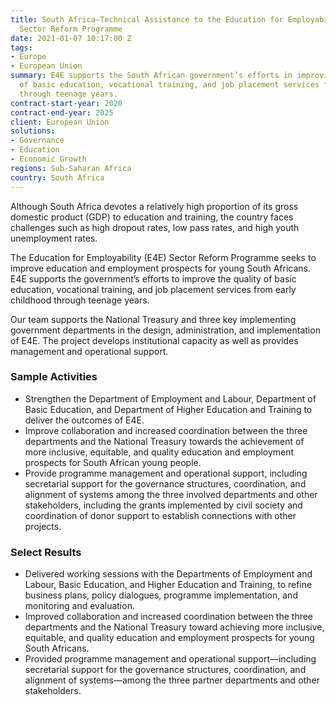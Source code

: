 ```yaml
---
title: South Africa—Technical Assistance to the Education for Employability (E4E)
  Sector Reform Programme
date: 2021-01-07 10:17:00 Z
tags:
- Europe
- European Union
summary: E4E supports the South African government’s efforts in improving the quality
  of basic education, vocational training, and job placement services from early childhood
  through teenage years.
contract-start-year: 2020
contract-end-year: 2025
client: European Union
solutions:
- Governance
- Education
- Economic Growth
regions: Sub-Saharan Africa
country: South Africa
---
```


Although South Africa devotes a relatively high proportion of its gross domestic product (GDP) to education and training, the country faces challenges such as high dropout rates, low pass rates, and high youth unemployment rates.

The Education for Employability (E4E) Sector Reform Programme seeks to improve education and employment prospects for young South Africans. E4E supports the government’s efforts to improve the quality of basic education, vocational training, and job placement services from early childhood through teenage years.

Our team supports the National Treasury and three key implementing government departments in the design, administration, and implementation of E4E. The project develops institutional capacity as well as provides management and operational support.

### Sample Activities

* Strengthen the Department of Employment and Labour, Department of Basic Education, and Department of Higher Education and Training to deliver the outcomes of E4E.
* Improve collaboration and increased coordination between the three departments and the National Treasury towards the achievement of more inclusive, equitable, and quality education and employment prospects for South African young people.
* Provide programme management and operational support, including secretarial support for the governance structures, coordination, and alignment of systems among the three involved departments and other stakeholders, including the grants implemented by civil society and coordination of donor support to establish connections with other projects.

### Select Results

* Delivered working sessions with the Departments of Employment and Labour, Basic Education, and Higher Education and Training, to refine business plans, policy dialogues, programme implementation, and monitoring and evaluation.
* Improved collaboration and increased coordination between the three departments and the National Treasury toward achieving more inclusive, equitable, and quality education and employment prospects for young South Africans.
* Provided programme management and operational support—including secretarial support for the governance structures, coordination, and alignment of systems—among the three partner departments and other stakeholders.
